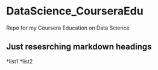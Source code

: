 # DataScience_CourseraEdu
Repo for my Coursera Education on Data Science
## Just resesrching markdown headings
*list1
*list2
